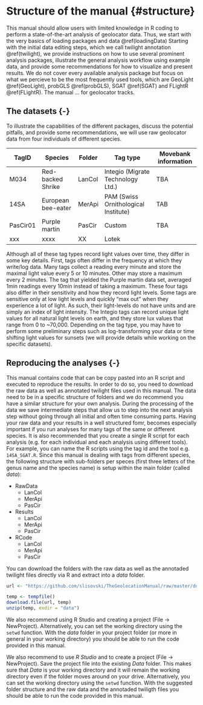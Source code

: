 
# Structure of the manual {#structure}

This manual should allow users with limited knowledge in R coding to perform a state-of-the-art analysis of geolocator data. Thus, we start with the very basics of loading packages  and data \@ref(loadingData) Starting with the initial data editing steps, which we call twilight annotation \@ref(twilight), we provide instructions on how to use several prominent analysis packages, illustrate the general analysis workflow using example data, and provide some recommendations for how to visualize and present results. We do not cover every available analysis package but focus on what we percieve to be the most frequently used tools, which are GeoLight \@ref(GeoLight), probGLS \@ref(probGLS), SGAT \@ref(SGAT) and FLightR \@ref(FLightR). The manual ... for geolocator tracks.

## The datasets {-}

To illustrate the capabilities of the different packages, discuss the potential pitfalls, and provide some recommendations, we will use raw geolocator data from four individuals of different species. 


TagID    |  Species           | Folder      |   Tag type                            | Movebank information
-------  | ---------          | ----------- | -----------------------------------   | ---------------------
M034     | Red-backed Shrike  | LanCol      | Integio (Migrate Technology Ltd.)     | TBA
14SA     | European bee-eater | MerApi      | PAM (Swiss Ornithological Institute)  | TAB
PasCir01 | Purple martin      | PasCir      | Custom                                | TBA
xxx      | xxxx               | XX          | Lotek


Although all of these tag types record light values over time, they differ in some key details. First, tags often differ in the frequency at which they write/log data. Many tags collect a reading every minute and store the maximal light value every 5 or 10 minutes. Other may store a maximum every 2 minutes. The tag that yielded the Purple martin data set, averaged 1min readings every 10min instead of taking a maximum. These four tags also differ in their sensitivity and how they record light levels. Some tags are sensitive only at low light levels and quickly “max out” when they experience a lot of light. As such, their light-levels do not have units and are simply an index of light intensity. The Integio tags can record unique light values for all natural light levels on earth, and they store lux values that range from 0 to ~70,000. Depending on the tag type, you may have to perform some preliminary steps such as log-transforming your data or time shifting light values for sunsets (we will provide details while working on the specific datasets).

## Reproducing the analyses {-}

This manual contains code that can be copy pasted into an R script and executed to reproduce the results. In order to do so, you need to download the raw data as well as annotated twilight files used in this manual. The data need to be in a specific structure of folders and we do recommend you have a similar structure for your own analysis. During the processing of the data we save intermediate steps that allow us to step into the next analysis step without going through all initial and often time consuming parts. Having your raw data and your results in a well structured fomr, becomes especially important if you run analyses for many tags of the same or different species. It is also recommended that you create a single R script for each analysis (e.g. for each individual and each analysis using different tools). For example, you can name the R scripts using the tag id and the tool e.g. `14SA_SGAT.R`. Since this manual is dealing with tags from different species, the following structure with sub-folders per speces (first three letters of the genus name and the species name) is setup within the main folder (called _data_):


- RawData
    + LanCol
    + MerApi
    + PasCir
- Results
    + LanCol
    + MerApi
    + PasCir
- RCode
    + LanCol
    + MerApi
    + PasCir


You can download the folders with the raw data as well as the annotaded twilight files directly via R and extract into a _data_ folder.


```r
url <- "https://github.com/slisovski/TheGeolocationManual/raw/master/download/data.zip"

temp <- tempfile()
download.file(url, temp)
unzip(temp, exdir = "data")
```

We also recommend using R Studio and creating a project (File -> NewProject). Alternatively, you can set the working directory using the `setwd` function. With the _data_ folder in your project folder (or more in general in your working directory) you should be able to run the code provided in this manual.

We also recommend to use _R Studio_ and to create a project (File -> NewProject). Save the project file into the existing _Data_ folder. This makes sure that _Data_ is your working directory and it will remain the working directory even if the folder moves around on your drive. Alternatively, you can set the working directory using the `setwd` function. With the suggested folder structure and the raw data and the annotaded twiligth files you should be able to run the code provided in this manual.
